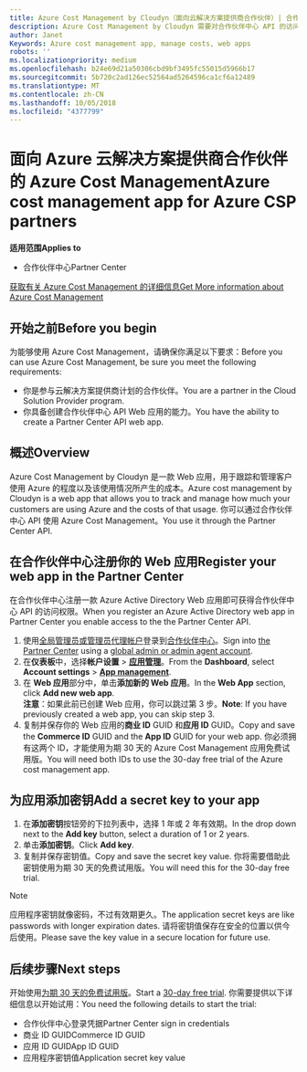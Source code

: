 ```yaml
---
title: Azure Cost Management by Cloudyn（面向云解决方案提供商合作伙伴）| 合作伙伴中心
description: Azure Cost Management by Cloudyn 需要对合作伙伴中心 API 的访问权限进行预配。
author: Janet
Keywords: Azure cost management app, manage costs, web apps
robots: ''
ms.localizationpriority: medium
ms.openlocfilehash: b24e69d21a50306cbd9bf3495fc55015d5966b17
ms.sourcegitcommit: 5b720c2ad126ec52564ad5264596ca1cf6a12489
ms.translationtype: MT
ms.contentlocale: zh-CN
ms.lasthandoff: 10/05/2018
ms.locfileid: "4377799"
---
```

# <a name="azure-cost-management-app-for-azure-csp-partners"></a><span data-ttu-id="73af3-103">面向 Azure 云解决方案提供商合作伙伴的 Azure Cost Management</span><span class="sxs-lookup"><span data-stu-id="73af3-103">Azure cost management app for Azure CSP partners</span></span>  

**<span data-ttu-id="73af3-104">适用范围</span><span class="sxs-lookup"><span data-stu-id="73af3-104">Applies to</span></span>**

-  <span data-ttu-id="73af3-105">合作伙伴中心</span><span class="sxs-lookup"><span data-stu-id="73af3-105">Partner Center</span></span>

[<span data-ttu-id="73af3-106">获取有关 Azure Cost Management 的详细信息</span><span class="sxs-lookup"><span data-stu-id="73af3-106">Get More information about Azure Cost Management</span></span>](https://go.microsoft.com/fwlink/p/?linkid=857893)

## <a name="before-you-begin"></a><span data-ttu-id="73af3-107">开始之前</span><span class="sxs-lookup"><span data-stu-id="73af3-107">Before you begin</span></span>
<span data-ttu-id="73af3-108">为能够使用 Azure Cost Management，请确保你满足以下要求：</span><span class="sxs-lookup"><span data-stu-id="73af3-108">Before you can use Azure Cost Management, be sure you meet the following requirements:</span></span>

- <span data-ttu-id="73af3-109">你是参与云解决方案提供商计划的合作伙伴。</span><span class="sxs-lookup"><span data-stu-id="73af3-109">You are a partner in the Cloud Solution Provider program.</span></span>
- <span data-ttu-id="73af3-110">你具备创建合作伙伴中心 API Web 应用的能力。</span><span class="sxs-lookup"><span data-stu-id="73af3-110">You have the ability to create a Partner Center API web app.</span></span>

## <a name="overview"></a><span data-ttu-id="73af3-111">概述</span><span class="sxs-lookup"><span data-stu-id="73af3-111">Overview</span></span>

<span data-ttu-id="73af3-112">Azure Cost Management by Cloudyn 是一款 Web 应用，用于跟踪和管理客户使用 Azure 的程度以及该使用情况所产生的成本。</span><span class="sxs-lookup"><span data-stu-id="73af3-112">Azure cost management by Cloudyn is a web app that allows you to track and manage how much your customers are using Azure and the costs of that usage.</span></span> <span data-ttu-id="73af3-113">你可以通过合作伙伴中心 API 使用 Azure Cost Management。</span><span class="sxs-lookup"><span data-stu-id="73af3-113">You use it through the Partner Center API.</span></span>

## <a name="register-your-web-app-in-the-partner-center"></a><span data-ttu-id="73af3-114">在合作伙伴中心注册你的 Web 应用</span><span class="sxs-lookup"><span data-stu-id="73af3-114">Register your web app in the Partner Center</span></span>
<span data-ttu-id="73af3-115">在合作伙伴中心注册一款 Azure Active Directory Web 应用即可获得合作伙伴中心 API 的访问权限。</span><span class="sxs-lookup"><span data-stu-id="73af3-115">When you register an Azure Active Directory web app in Partner Center you enable access to the the Partner Center API.</span></span> 
1.  <span data-ttu-id="73af3-116">使用[全局管理员或管理员代理帐户](create-user-accounts-and-set-permissions.md)登录到[合作伙伴中心](https://partnercenter.microsoft.com/en-us/pcv/dashboard/overview)。</span><span class="sxs-lookup"><span data-stu-id="73af3-116">Sign into [the Partner Center](https://partnercenter.microsoft.com/en-us/pcv/dashboard/overview) using a [global admin or admin agent account](create-user-accounts-and-set-permissions.md).</span></span>
2.  <span data-ttu-id="73af3-117">在**仪表板**中，选择**帐户设置** &gt; **[应用管理](https://partnercenter.microsoft.com/en-us/pcv/apiintegration/appmanagement)**。</span><span class="sxs-lookup"><span data-stu-id="73af3-117">From the **Dashboard**, select **Account settings** &gt; **[App management](https://partnercenter.microsoft.com/en-us/pcv/apiintegration/appmanagement)**.</span></span>
3.  <span data-ttu-id="73af3-118">在 **Web 应用**部分中，单击**添加新的 Web 应用**。</span><span class="sxs-lookup"><span data-stu-id="73af3-118">In the **Web App** section, click **Add new web app**.</span></span>
<br> <span data-ttu-id="73af3-119">**注意**：如果此前已创建 Web 应用，你可以跳过第 3 步。</span><span class="sxs-lookup"><span data-stu-id="73af3-119">**Note**: If you have previously created a web app, you can skip step 3.</span></span>
4.  <span data-ttu-id="73af3-120">复制并保存你的 Web 应用的**商业 ID** GUID 和**应用 ID** GUID。</span><span class="sxs-lookup"><span data-stu-id="73af3-120">Copy and save the **Commerce ID** GUID and the **App ID** GUID for your web app.</span></span> <span data-ttu-id="73af3-121">你必须拥有这两个 ID，才能使用为期 30 天的 Azure Cost Management 应用免费试用版。</span><span class="sxs-lookup"><span data-stu-id="73af3-121">You will need both IDs to use the 30-day free trial of the Azure cost management app.</span></span>

## <a name="add-a-secret-key-to-your-app"></a><span data-ttu-id="73af3-122">为应用添加密钥</span><span class="sxs-lookup"><span data-stu-id="73af3-122">Add a secret key to your app</span></span>
1.  <span data-ttu-id="73af3-123">在**添加密钥**按钮旁的下拉列表中，选择 1 年或 2 年有效期。</span><span class="sxs-lookup"><span data-stu-id="73af3-123">In the drop down next to the **Add key** button, select a duration of 1 or 2 years.</span></span>
2.  <span data-ttu-id="73af3-124">单击**添加密钥**。</span><span class="sxs-lookup"><span data-stu-id="73af3-124">Click **Add key**.</span></span> 
3.  <span data-ttu-id="73af3-125">复制并保存密钥值。</span><span class="sxs-lookup"><span data-stu-id="73af3-125">Copy and save the secret key value.</span></span> <span data-ttu-id="73af3-126">你将需要借助此密钥使用为期 30 天的免费试用版。</span><span class="sxs-lookup"><span data-stu-id="73af3-126">You will need this for the 30-day free trial.</span></span><br>
> [!NOTE]  
> <span data-ttu-id="73af3-127">应用程序密钥就像密码，不过有效期更久。</span><span class="sxs-lookup"><span data-stu-id="73af3-127">The application secret keys are like passwords with longer expiration dates.</span></span> <span data-ttu-id="73af3-128">请将密钥值保存在安全的位置以供今后使用。</span><span class="sxs-lookup"><span data-stu-id="73af3-128">Please save the key value in a secure location for future use.</span></span>

## <a name="next-steps"></a><span data-ttu-id="73af3-129">后续步骤</span><span class="sxs-lookup"><span data-stu-id="73af3-129">Next steps</span></span>
<span data-ttu-id="73af3-130">开始使用[为期 30 天的免费试用版](https://go.microsoft.com/fwlink/?linkid=857895)。</span><span class="sxs-lookup"><span data-stu-id="73af3-130">Start a [30-day free trial](https://go.microsoft.com/fwlink/?linkid=857895).</span></span>
<span data-ttu-id="73af3-131">你需要提供以下详细信息以开始试用：</span><span class="sxs-lookup"><span data-stu-id="73af3-131">You need the following details to start the trial:</span></span>
- <span data-ttu-id="73af3-132">合作伙伴中心登录凭据</span><span class="sxs-lookup"><span data-stu-id="73af3-132">Partner Center sign in credentials</span></span>
- <span data-ttu-id="73af3-133">商业 ID GUID</span><span class="sxs-lookup"><span data-stu-id="73af3-133">Commerce ID GUID</span></span>
- <span data-ttu-id="73af3-134">应用 ID GUID</span><span class="sxs-lookup"><span data-stu-id="73af3-134">App ID GUID</span></span>
- <span data-ttu-id="73af3-135">应用程序密钥值</span><span class="sxs-lookup"><span data-stu-id="73af3-135">Application secret key value</span></span>
